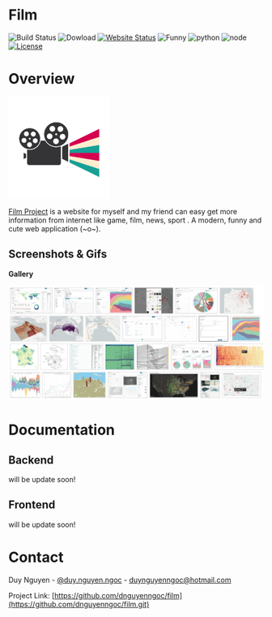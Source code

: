 <!-- License for this project -->
Film
=========
![Build Status](https://github.com/dnguyenngoc/film/workflows/PRODUCTION/badge.svg)
![Dowload](https://img.shields.io/github/downloads/dnguyenngoc/film/total)
[![Website Status](https://img.shields.io/website-up-down-green-red/http/shields.io.svg)](https://vntravel.tech)
![Funny](https://img.shields.io/badge/funny-yes-yellow.svg)
![python](https://img.shields.io/badge/python-3.8-blue.svg)
![node](https://img.shields.io/badge/node-alpine:latest-green.svg)
[![License](https://img.shields.io/badge/License-BSD%203--Clause-blue.svg)](https://github.com/dnguyenngoc/film/blob/master/LICENSE)


<!-- Overview for projecj include logo and description and gallery -->
Overview
=========

<img
  src="https://github.com/dnguyenngoc/film/blob/main/statics/project-logo.jpg?raw=true"
  alt="Film"
  width="200"
/>

[Film Project](https://github.com/dnguyenngoc/film) is a website for myself and my friend can easy get more information from internet like game, film, news, sport . A modern, funny and cute web application (~o~).

## Screenshots & Gifs

**Gallery**

<kbd><a href="https://superset.apache.org/gallery"><img title="Gallery" src="https://raw.githubusercontent.com/apache/incubator-superset/master/superset-frontend/images/screenshots/gallery.png"></a></kbd><br/>



<!-- Just some document for backend and frontend -->
Documentation
=======

## Backend

will be update soon!

## Frontend

will be update soon!


<!--follow intagram or CONTACT to me if you have any question? -->
Contact
=======

Duy Nguyen - [@duy.nguyen.ngoc](https://www.instagram.com/duy.nguyen.ngoc/) - duynguyenngoc@hotmail.com

Project Link: [https://github.com/dnguyenngoc/film](https://github.com/dnguyenngoc/film.git)